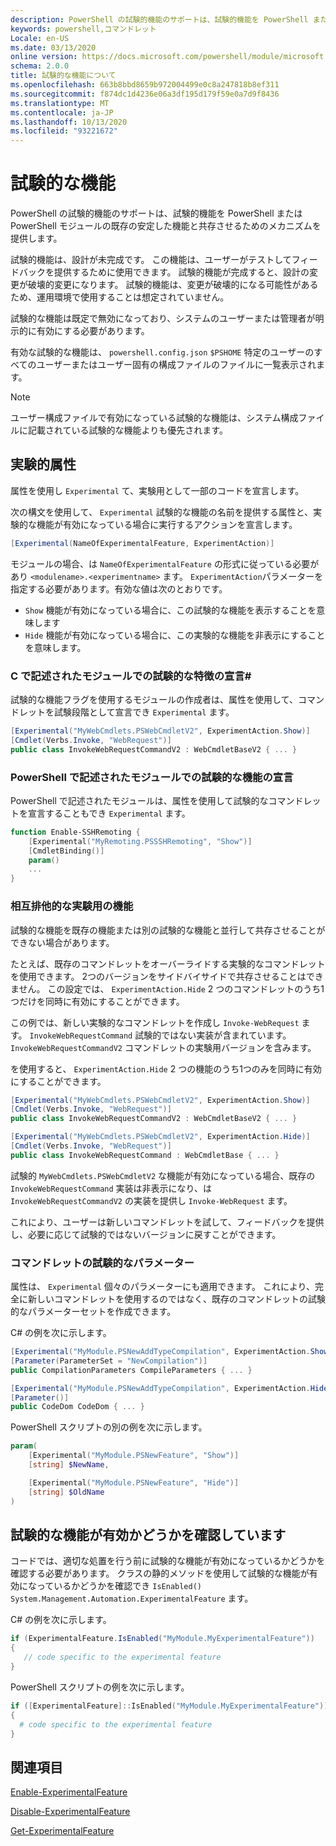 ```yaml
---
description: PowerShell の試験的機能のサポートは、試験的機能を PowerShell または PowerShell モジュールの既存の安定した機能と共存させるためのメカニズムを提供します。
keywords: powershell,コマンドレット
Locale: en-US
ms.date: 03/13/2020
online version: https://docs.microsoft.com/powershell/module/microsoft.powershell.core/about/about_experimental_features?view=powershell-6&WT.mc_id=ps-gethelp
schema: 2.0.0
title: 試験的な機能について
ms.openlocfilehash: 663b8bbd8659b972004499e0c8a247818b8ef311
ms.sourcegitcommit: f874dc1d4236e06a3df195d179f59e0a7d9f8436
ms.translationtype: MT
ms.contentlocale: ja-JP
ms.lasthandoff: 10/13/2020
ms.locfileid: "93221672"
---
```

# <a name="experimental-features"></a>試験的な機能

PowerShell の試験的機能のサポートは、試験的機能を PowerShell または PowerShell モジュールの既存の安定した機能と共存させるためのメカニズムを提供します。

試験的機能は、設計が未完成です。 この機能は、ユーザーがテストしてフィードバックを提供するために使用できます。 試験的機能が完成すると、設計の変更が破壊的変更になります。 試験的機能は、変更が破壊的になる可能性があるため、運用環境で使用することは想定されていません。

試験的な機能は既定で無効になっており、システムのユーザーまたは管理者が明示的に有効にする必要があります。

有効な試験的な機能は、 `powershell.config.json` `$PSHOME` 特定のユーザーのすべてのユーザーまたはユーザー固有の構成ファイルのファイルに一覧表示されます。

> [!NOTE]
> ユーザー構成ファイルで有効になっている試験的な機能は、システム構成ファイルに記載されている試験的な機能よりも優先されます。

## <a name="the-experimental-attribute"></a>実験的属性

属性を使用し `Experimental` て、実験用として一部のコードを宣言します。

次の構文を使用して、 `Experimental` 試験的な機能の名前を提供する属性と、実験的な機能が有効になっている場合に実行するアクションを宣言します。

```csharp
[Experimental(NameOfExperimentalFeature, ExperimentAction)]
```

モジュールの場合、は `NameOfExperimentalFeature` の形式に従っている必要があり `<modulename>.<experimentname>` ます。 `ExperimentAction`パラメーターを指定する必要があります。有効な値は次のとおりです。

- `Show` 機能が有効になっている場合に、この試験的な機能を表示することを意味します
- `Hide` 機能が有効になっている場合に、この実験的な機能を非表示にすることを意味します。

### <a name="declaring-experimental-features-in-modules-written-in-c"></a>C で記述されたモジュールでの試験的な特徴の宣言\#

試験的な機能フラグを使用するモジュールの作成者は、属性を使用して、コマンドレットを試験段階として宣言でき `Experimental` ます。

```csharp
[Experimental("MyWebCmdlets.PSWebCmdletV2", ExperimentAction.Show)]
[Cmdlet(Verbs.Invoke, "WebRequest")]
public class InvokeWebRequestCommandV2 : WebCmdletBaseV2 { ... }
```

### <a name="declaring-experimental-features-in-modules-written-in-powershell"></a>PowerShell で記述されたモジュールでの試験的な機能の宣言

PowerShell で記述されたモジュールは、属性を使用して試験的なコマンドレットを宣言することもでき `Experimental` ます。

```powershell
function Enable-SSHRemoting {
    [Experimental("MyRemoting.PSSSHRemoting", "Show")]
    [CmdletBinding()]
    param()
    ...
}
```

### <a name="mutually-exclusive-experimental-features"></a>相互排他的な実験用の機能

試験的な機能を既存の機能または別の試験的な機能と並行して共存させることができない場合があります。

たとえば、既存のコマンドレットをオーバーライドする実験的なコマンドレットを使用できます。 2つのバージョンをサイドバイサイドで共存させることはできません。 この設定では、 `ExperimentAction.Hide` 2 つのコマンドレットのうち1つだけを同時に有効にすることができます。

この例では、新しい実験的なコマンドレットを作成し `Invoke-WebRequest` ます。
`InvokeWebRequestCommand` 試験的ではない実装が含まれています。
`InvokeWebRequestCommandV2` コマンドレットの実験用バージョンを含みます。

を使用すると、 `ExperimentAction.Hide` 2 つの機能のうち1つのみを同時に有効にすることができます。

```csharp
[Experimental("MyWebCmdlets.PSWebCmdletV2", ExperimentAction.Show)]
[Cmdlet(Verbs.Invoke, "WebRequest")]
public class InvokeWebRequestCommandV2 : WebCmdletBaseV2 { ... }

[Experimental("MyWebCmdlets.PSWebCmdletV2", ExperimentAction.Hide)]
[Cmdlet(Verbs.Invoke, "WebRequest")]
public class InvokeWebRequestCommand : WebCmdletBase { ... }
```

試験的 `MyWebCmdlets.PSWebCmdletV2` な機能が有効になっている場合、既存の `InvokeWebRequestCommand` 実装は非表示になり、は `InvokeWebRequestCommandV2` の実装を提供し `Invoke-WebRequest` ます。

これにより、ユーザーは新しいコマンドレットを試して、フィードバックを提供し、必要に応じて試験的ではないバージョンに戻すことができます。

### <a name="experimental-parameters-in-cmdlets"></a>コマンドレットの試験的なパラメーター

属性は、 `Experimental` 個々のパラメーターにも適用できます。 これにより、完全に新しいコマンドレットを使用するのではなく、既存のコマンドレットの試験的なパラメーターセットを作成できます。

C# の例を次に示します。

```csharp
[Experimental("MyModule.PSNewAddTypeCompilation", ExperimentAction.Show)]
[Parameter(ParameterSet = "NewCompilation")]
public CompilationParameters CompileParameters { ... }

[Experimental("MyModule.PSNewAddTypeCompilation", ExperimentAction.Hide)]
[Parameter()]
public CodeDom CodeDom { ... }
```

PowerShell スクリプトの別の例を次に示します。

```powershell
param(
    [Experimental("MyModule.PSNewFeature", "Show")]
    [string] $NewName,

    [Experimental("MyModule.PSNewFeature", "Hide")]
    [string] $OldName
)
```

## <a name="checking-if-an-experimental-feature-is-enabled"></a>試験的な機能が有効かどうかを確認しています

コードでは、適切な処置を行う前に試験的な機能が有効になっているかどうかを確認する必要があります。 クラスの静的メソッドを使用して試験的な機能が有効になっているかどうかを確認でき `IsEnabled()` `System.Management.Automation.ExperimentalFeature` ます。

C# の例を次に示します。

```csharp
if (ExperimentalFeature.IsEnabled("MyModule.MyExperimentalFeature"))
{
   // code specific to the experimental feature
}
```

PowerShell スクリプトの例を次に示します。

```powershell
if ([ExperimentalFeature]::IsEnabled("MyModule.MyExperimentalFeature"))
{
  # code specific to the experimental feature
}
```

## <a name="see-also"></a>関連項目

[Enable-ExperimentalFeature](xref:Microsoft.PowerShell.Core.Enable-ExperimentalFeature)

[Disable-ExperimentalFeature](xref:Microsoft.PowerShell.Core.Disable-ExperimentalFeature)

[Get-ExperimentalFeature](xref:Microsoft.PowerShell.Core.Get-ExperimentalFeature)
